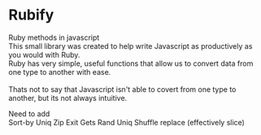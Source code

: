 # Rubify
Ruby methods in javascript
<br>
This small library was created to help write Javascript as productively as you would with Ruby.
<br>
Ruby has very simple, useful functions that allow us to convert data from one type to another with ease.  
<br>
Thats not to say that Javascript isn't able to covert from one type to another, but its not always intuitive.

Need to add
<br>
Sort-by
Uniq
Zip
Exit
Gets
Rand
Uniq
Shuffle
replace (effectively slice)

